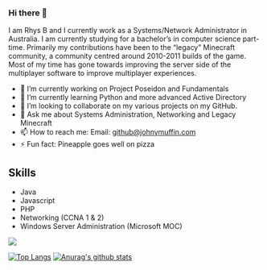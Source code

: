 ### Hi there 👋
I am Rhys B and I currently work as a Systems/Network Administrator in Australia. I am currently studying for a bachelor’s in computer science part-time. Primarily my contributions have been to the “legacy” Minecraft community, a community centred around 2010-2011 builds of the game. Most of my time has gone towards improving the server side of the multiplayer software to improve multiplayer experiences.

- 🔭 I’m currently working on Project Poseidon and Fundamentals
- 🌱 I’m currently learning Python and more advanced Active Directory
- 👯 I’m looking to collaborate on my various projects on my GitHub.
- 💬 Ask me about Systems Administration, Networking and Legacy Minecraft
- 📫 How to reach me: Email: github@johnymuffin.com
- ⚡ Fun fact: Pineapple goes well on pizza

Skills
------
- Java
- Javascript
- PHP
- Networking (CCNA 1 & 2)
- Windows Server Administration (Microsoft MOC)

![](https://komarev.com/ghpvc/?username=RhysB&color=blue)

[![Top Langs](https://github-readme-stats.vercel.app/api/top-langs/?username=rhysb&layout=compact)](https://github.com/anuraghazra/github-readme-stats)
[![Anurag's github stats](https://github-readme-stats.vercel.app/api?username=rhysb)](https://github.com/anuraghazra/github-readme-stats)
